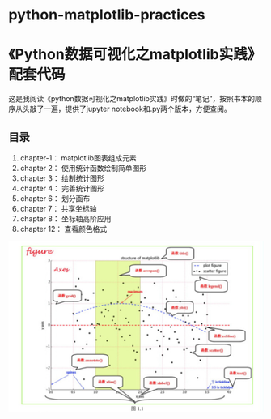 # python-matplotlib-practices
# 《Python数据可视化之matplotlib实践》配套代码

这是我阅读《python数据可视化之matplotlib实践》时做的“笔记”，按照书本的顺序从头敲了一遍，提供了jupyter notebook和.py两个版本，方便查阅。

## 目录
1. chapter-1： matplotlib图表组成元素
2. chapter 2： 使用统计函数绘制简单图形
3. chapter 3： 绘制统计图形
4. chapter 4： 完善统计图形
5. chapter 6： 划分画布
6. chapter 7： 共享坐标轴
8. chapter 8： 坐标轴高阶应用
12. chapter 12： 查看颜色格式



![overview.png](overview.png)

